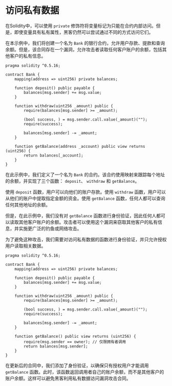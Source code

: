 # 访问私有数据

在Solidity中，可以使用 `private` 修饰符将变量标记为只能在合约内部访问。但是，即使变量具有私有属性，黑客仍然可以尝试通过不同的方式访问它们。

在本示例中，我们将创建一个名为 `Bank` 的银行合约，允许用户存款、提款和查询余额。但是，该合同存在一个漏洞，允许攻击者读取任何客户账户的余额，包括其他客户的私有信息。

```solidity
pragma solidity ^0.5.16;

contract Bank {
    mapping(address => uint256) private balances;

    function deposit() public payable {
        balances[msg.sender] += msg.value;
    }

    function withdraw(uint256 _amount) public {
        require(balances[msg.sender] >= _amount);

        (bool success, ) = msg.sender.call.value(_amount)("");
        require(success);

        balances[msg.sender] -= _amount;
    }

    function getBalance(address _account) public view returns (uint256) {
        return balances[_account];
    }
}
```

在此示例中，我们定义了一个名为 `Bank` 的合约。该合约使用映射来跟踪每个地址的余额，并实现了三个函数： `deposit`、 `withdraw` 和 `getBalance`。

使用 `deposit` 函数，用户可以向他们的账户存款。使用 `withdraw` 函数，用户可以从他们的账户中提取指定金额的资金。使用 `getBalance` 函数，任何人都可以查询任何其他地址的余额。

但是，在此示例中，我们没有对 `getBalance` 函数进行身份验证，因此任何人都可以读取其他客户账户的余额。攻击者可以使用这个漏洞来窃取其他客户的私有信息，并实施更广泛的钓鱼或网络攻击。

为了避免这种攻击，我们需要对访问私有数据的函数进行身份验证，并只允许授权用户读取相关数据。

```solidity
pragma solidity ^0.5.16;

contract Bank {
    mapping(address => uint256) private balances;

    function deposit() public payable {
        balances[msg.sender] += msg.value;
    }

    function withdraw(uint256 _amount) public {
        require(balances[msg.sender] >= _amount);

        (bool success, ) = msg.sender.call.value(_amount)("");
        require(success);

        balances[msg.sender] -= _amount;
    }

    function getBalance() public view returns (uint256) {
        require(msg.sender == owner); // 仅限拥有者调用
        return balances[msg.sender];
    }
}
```

在更新后的合同中，我们添加了身份验证，以确保只有授权用户才能调用 `getBalance` 函数。此时，该函数返回调用者自己的账户余额，而不是其他客户的账户余额。这样可以避免黑客利用私有数据访问漏洞攻击合同。